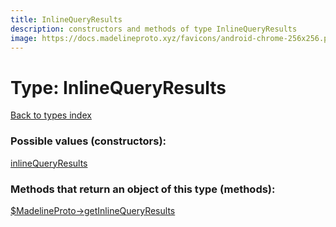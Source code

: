 ```yaml
---
title: InlineQueryResults
description: constructors and methods of type InlineQueryResults
image: https://docs.madelineproto.xyz/favicons/android-chrome-256x256.png
---
```

# Type: InlineQueryResults  
[Back to types index](index.md)



### Possible values (constructors):

[inlineQueryResults](../constructors/inlineQueryResults.md)  



### Methods that return an object of this type (methods):

[$MadelineProto->getInlineQueryResults](../methods/getInlineQueryResults.md)  



